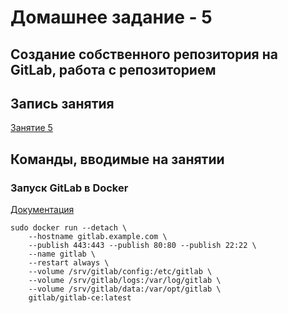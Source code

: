 # Домашнее задание - 5

## Создание собственного репозитория на GitLab, работа с репозиторием

## Запись занятия

[Занятие 5](https://meet76231018.adobeconnect.com/pgzcvujk2owx/)

## Команды, вводимые на занятии

### Запуск GitLab в Docker

[Документация](https://docs.gitlab.com/omnibus/docker/)

``` Shell
sudo docker run --detach \
    --hostname gitlab.example.com \
    --publish 443:443 --publish 80:80 --publish 22:22 \
    --name gitlab \
    --restart always \
    --volume /srv/gitlab/config:/etc/gitlab \
    --volume /srv/gitlab/logs:/var/log/gitlab \
    --volume /srv/gitlab/data:/var/opt/gitlab \
    gitlab/gitlab-ce:latest
```
